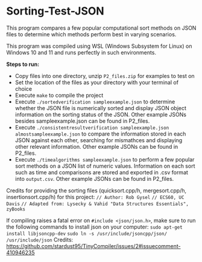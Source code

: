 # Sorting-Test-JSON


This program compares a few popular computational sort methods on JSON files to determine which methods perform best in varying scenarios.


This program was compiled using WSL (Windows Subsystem for Linux) on Windows 10 and 11 and runs perfectly in such environments.


**Steps to run:**
- Copy files into one directory, unzip ```P2_files.zip``` for examples to test on
- Set the location of the files as your directory with your terminal of choice
- Execute ```make``` to compile the project
- Execute ```./sortedverification sampleexample.json``` to determine whether the JSON file is numerically sorted and display JSON object information on the sorting status of the JSON. Other example JSONs besides sampleexample.json can be found in P2_files.
- Execute ```./consistentresultverification sampleexample.json almostsampleexample.json``` to compare the information stored in each JSON against each other, searching for mismathces and displaying other relevant information. Other example JSONs can be found in P2_files.
- Execute ```./timealgorithms sampleexample.json``` to perform a few popular sort methods on a JSON list of numeric values. Information on each sort such as time and comparisons are stored and exported in .csv format into ```output.csv```. Other example JSONs can be found in P2_files.


Credits for providing the sorting files (quicksort.cpp/h, mergesort.cpp/h, insertionsort.cpp/h) for this project:
```// Author: Rob Gysel```
```// ECS60, UC Davis```
```// Adapted from: Lysecky & Vahid "Data Structures Essentials", zyBooks```

If compiling raises a fatal error on ```#include <json/json.h>```, make sure to run the following commands to install json on your computer:
```sudo apt-get install libjsoncpp-dev```
```sudo ln -s /usr/include/jsoncpp/json/ /usr/include/json```
Credits: https://github.com/stardust95/TinyCompiler/issues/2#issuecomment-410946235
